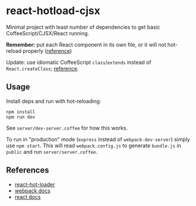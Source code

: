 # react-hotload-cjsx

Minimal project with least number of dependencies to get basic CoffeeScript/CJSX/React running.

**Remember:** put each React component in its own file, or it will not hot-reload properly ([reference](https://github.com/gaearon/react-hot-loader/issues/163))

Update: use idiomatic CoffeeScript `class`/`extends` instead of `React.createClass`; [reference](https://facebook.github.io/react/blog/2015/01/27/react-v0.13.0-beta-1.html#other-languages).

## Usage

Install deps and run with hot-reloading:

```
npm install
npm run dev
```

See `server/dev-server.coffee` for how this works.


To run in "production" mode (`express` instead of `webpack-dev-server`) simply use `npm start`. This will read `webpack.config.js` to generate `bundle.js` in `public` and run `server/server.coffee`.


## References

- [react-hot-loader](http://gaearon.github.io/react-hot-loader/)
- [webpack docs](http://webpack.github.io/docs/)
- [react docs](https://facebook.github.io/react/docs/getting-started.html)
